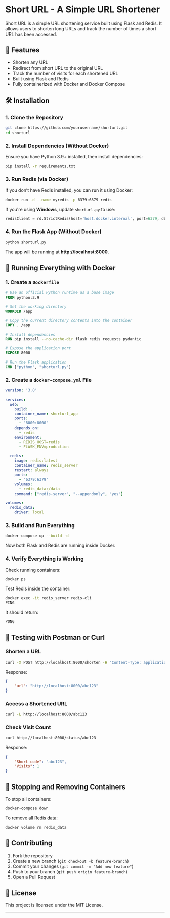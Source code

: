 # Short URL - A Simple URL Shortener

Short URL is a simple URL shortening service built using Flask and Redis. It allows users to shorten long URLs and track the number of times a short URL has been accessed.

## 🚀 Features
- Shorten any URL
- Redirect from short URL to the original URL
- Track the number of visits for each shortened URL
- Built using Flask and Redis
- Fully containerized with Docker and Docker Compose

## 🛠 Installation
### **1. Clone the Repository**
```sh
git clone https://github.com/yourusername/shorturl.git
cd shorturl
```

### **2. Install Dependencies (Without Docker)**
Ensure you have Python 3.9+ installed, then install dependencies:
```sh
pip install -r requirements.txt
```

### **3. Run Redis (via Docker)**
If you don’t have Redis installed, you can run it using Docker:
```sh
docker run -d --name myredis -p 6379:6379 redis
```
If you're using **Windows**, update `shorturl.py` to use:
```python
redisClient = rd.StrictRedis(host='host.docker.internal', port=6379, db=0, decode_responses=True)
```

### **4. Run the Flask App (Without Docker)**
```sh
python shorturl.py
```
The app will be running at **http://localhost:8000**.

## 🐳 Running Everything with Docker
### **1. Create a `Dockerfile`**
```dockerfile
# Use an official Python runtime as a base image
FROM python:3.9

# Set the working directory
WORKDIR /app

# Copy the current directory contents into the container
COPY . /app

# Install dependencies
RUN pip install --no-cache-dir flask redis requests pydantic

# Expose the application port
EXPOSE 8000

# Run the Flask application
CMD ["python", "shorturl.py"]
```

### **2. Create a `docker-compose.yml` File**
```yaml
version: '3.8'

services:
  web:
    build: .
    container_name: shorturl_app
    ports:
      - "8000:8000"
    depends_on:
      - redis
    environment:
      - REDIS_HOST=redis
      - FLASK_ENV=production

  redis:
    image: redis:latest
    container_name: redis_server
    restart: always
    ports:
      - "6379:6379"
    volumes:
      - redis_data:/data
    command: ["redis-server", "--appendonly", "yes"]

volumes:
  redis_data:
    driver: local
```

### **3. Build and Run Everything**
```sh
docker-compose up --build -d
```
Now both Flask and Redis are running inside Docker.

### **4. Verify Everything is Working**
Check running containers:
```sh
docker ps
```
Test Redis inside the container:
```sh
docker exec -it redis_server redis-cli
PING
```
It should return:
```
PONG
```

## 🧪 Testing with Postman or Curl
### **Shorten a URL**
```sh
curl -X POST http://localhost:8000/shorten -H "Content-Type: application/json" -d '{"url": "https://example.com"}'
```
Response:
```json
{
    "url": "http://localhost:8000/abc123"
}
```

### **Access a Shortened URL**
```sh
curl -L http://localhost:8000/abc123
```

### **Check Visit Count**
```sh
curl http://localhost:8000/status/abc123
```
Response:
```json
{
    "Short code": "abc123",
    "Visits": 1
}
```

## 🛑 Stopping and Removing Containers
To stop all containers:
```sh
docker-compose down
```
To remove all Redis data:
```sh
docker volume rm redis_data
```

## 🤝 Contributing
1. Fork the repository
2. Create a new branch (`git checkout -b feature-branch`)
3. Commit your changes (`git commit -m "Add new feature"`)
4. Push to your branch (`git push origin feature-branch`)
5. Open a Pull Request

## 📜 License
This project is licensed under the MIT License.

---


